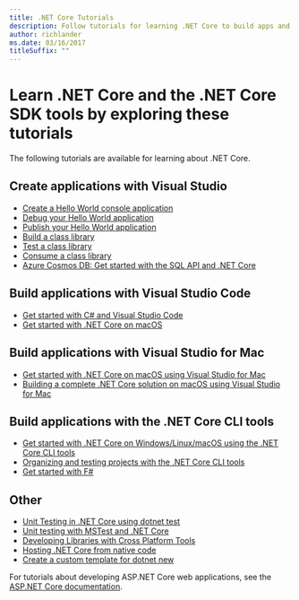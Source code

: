 ```yaml
---
title: .NET Core Tutorials
description: Follow tutorials for learning .NET Core to build apps and libraries on Mac, Linux, and Windows.
author: richlander
ms.date: 03/16/2017
titleSuffix: ""
---
```

# Learn .NET Core and the .NET Core SDK tools by exploring these tutorials

The following tutorials are available for learning about .NET Core.

## Create applications with Visual Studio

- [Create a Hello World console application](with-visual-studio.md)
- [Debug your Hello World application](debugging-with-visual-studio.md)
- [Publish your Hello World application](publishing-with-visual-studio.md)
- [Build a class library](library-with-visual-studio.md)
- [Test a class library](testing-library-with-visual-studio.md)
- [Consume a class library](consuming-library-with-visual-studio.md)
- [Azure Cosmos DB: Get started with the SQL API and .NET Core](/azure/cosmos-db/sql-api-dotnetcore-get-started)

## Build applications with Visual Studio Code

- [Get started with C# and Visual Studio Code](with-visual-studio-code.md)
- [Get started with .NET Core on macOS](using-on-macos.md)

## Build applications with Visual Studio for Mac

- [Get started with .NET Core on macOS using Visual Studio for Mac](using-on-mac-vs.md)
- [Building a complete .NET Core solution on macOS using Visual Studio for Mac](using-on-mac-vs-full-solution.md)

## Build applications with the .NET Core CLI tools

- [Get started with .NET Core on Windows/Linux/macOS using the .NET Core CLI tools](cli-create-console-app.md)
- [Organizing and testing projects with the .NET Core CLI tools](testing-with-cli.md)
- [Get started with F#](../../fsharp/get-started/get-started-command-line.md)

## Other

- [Unit Testing in .NET Core using dotnet test](../testing/unit-testing-with-dotnet-test.md)
- [Unit testing with MSTest and .NET Core](../testing/unit-testing-with-mstest.md)
- [Developing Libraries with Cross Platform Tools](libraries.md)
- [Hosting .NET Core from native code](netcore-hosting.md)
- [Create a custom template for dotnet new](cli-templates-create-item-template.md)

For tutorials about developing ASP.NET Core web applications, see the [ASP.NET Core documentation](/aspnet/core/).

